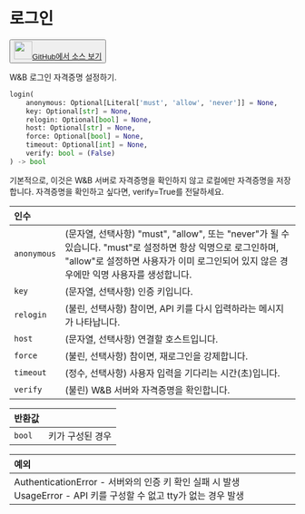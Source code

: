 
# 로그인

<p><button style={{display: 'flex', alignItems: 'center', backgroundColor: 'white', border: '1px solid #ddd', padding: '10px', borderRadius: '6px', cursor: 'pointer', boxShadow: '0 2px 3px rgba(0,0,0,0.1)', transition: 'all 0.3s'}}><a href='https://www.github.com/wandb/wandb/tree/v0.16.4/wandb/sdk/wandb_login.py#L46-L97' style={{fontSize: '1.2em', display: 'flex', alignItems: 'center'}}><img src='https://github.githubassets.com/images/modules/logos_page/GitHub-Mark.png' height='32px' width='32px' style={{marginRight: '10px'}}/>GitHub에서 소스 보기</a></button></p>


W&B 로그인 자격증명 설정하기.

```python
login(
    anonymous: Optional[Literal['must', 'allow', 'never']] = None,
    key: Optional[str] = None,
    relogin: Optional[bool] = None,
    host: Optional[str] = None,
    force: Optional[bool] = None,
    timeout: Optional[int] = None,
    verify: bool = (False)
) -> bool
```

기본적으로, 이것은 W&B 서버로 자격증명을 확인하지 않고 로컬에만 자격증명을 저장합니다. 자격증명을 확인하고 싶다면, verify=True를 전달하세요.

| 인수 |  |
| :--- | :--- |
|  `anonymous` |  (문자열, 선택사항) "must", "allow", 또는 "never"가 될 수 있습니다. "must"로 설정하면 항상 익명으로 로그인하며, "allow"로 설정하면 사용자가 이미 로그인되어 있지 않은 경우에만 익명 사용자를 생성합니다. |
|  `key` |  (문자열, 선택사항) 인증 키입니다. |
|  `relogin` |  (불린, 선택사항) 참이면, API 키를 다시 입력하라는 메시지가 나타납니다. |
|  `host` |  (문자열, 선택사항) 연결할 호스트입니다. |
|  `force` |  (불린, 선택사항) 참이면, 재로그인을 강제합니다. |
|  `timeout` |  (정수, 선택사항) 사용자 입력을 기다리는 시간(초)입니다. |
|  `verify` |  (불린) W&B 서버와 자격증명을 확인합니다. |

| 반환값 |  |
| :--- | :--- |
|  `bool` |  키가 구성된 경우 |

| 예외 |  |
| :--- | :--- |
|  AuthenticationError - 서버와의 인증 키 확인 실패 시 발생 UsageError - API 키를 구성할 수 없고 tty가 없는 경우 발생 |